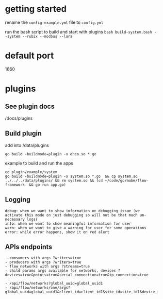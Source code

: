 
# getting started
rename the `config-example.yml` file to `config.yml`

run the bash script to build and start with plugins
`bash build-system.bash --system --rubix --modbus --lora`

# default port
1660

# plugins
## See plugin docs
/docs/plugins


## Build plugin
add into /data/plugins

```
go build -buildmode=plugin -o ehco.so *.go
```
example to build and run the apps
```
cd plugin/example/system
go build -buildmode=plugin -o system.so *.go  && cp system.so  ../../../data/plugins/ && rm system.so && (cd ~/code/go/nube/flow-framework  && go run app.go)
```

## Logging

```
debug: when we want to show information on debugging issue (we activate this mode on just debugging so will not be that much un-necessary logs)
info: when we want to show meaningful information for user
warn: when we want to give a warning for user for some operations
error: while error happens, show it on red alert  
```

## APIs endpoints

```
- consumers with args ?writers=true
- producers with args ?writers=true
- flow_networks with args ?streams=true
- child params args available for networks, devices ?devices=true&points=true&serial_connection=true&ip_connection=true

- /api/flow/networks?global_uuid=global_uuid1
- /api/flow/networks/one/args?global_uuid=global_uuid1&client_id=client_id1&site_id=site_id1&device_id=device_id1

```
